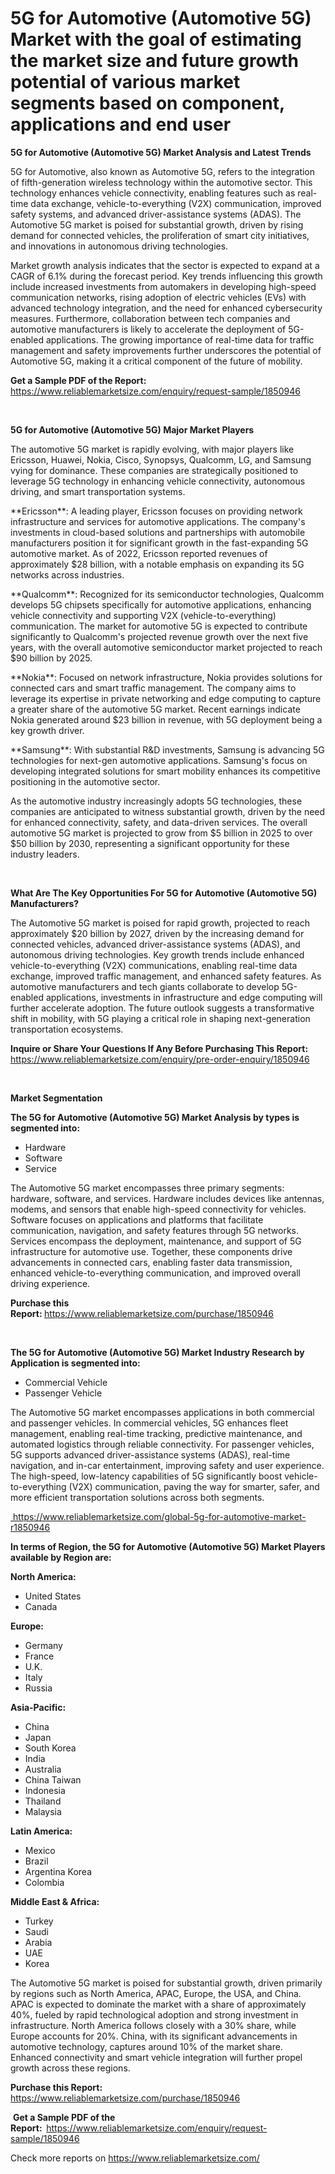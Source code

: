 <p><h1>5G for Automotive (Automotive 5G) Market with the goal of estimating the market size and future growth potential of various market segments based on component, applications and end user</h1></p><p><strong>5G for Automotive (Automotive 5G) Market Analysis and Latest Trends</strong></p>
<p><p>5G for Automotive, also known as Automotive 5G, refers to the integration of fifth-generation wireless technology within the automotive sector. This technology enhances vehicle connectivity, enabling features such as real-time data exchange, vehicle-to-everything (V2X) communication, improved safety systems, and advanced driver-assistance systems (ADAS). The Automotive 5G market is poised for substantial growth, driven by rising demand for connected vehicles, the proliferation of smart city initiatives, and innovations in autonomous driving technologies.</p><p>Market growth analysis indicates that the sector is expected to expand at a CAGR of 6.1% during the forecast period. Key trends influencing this growth include increased investments from automakers in developing high-speed communication networks, rising adoption of electric vehicles (EVs) with advanced technology integration, and the need for enhanced cybersecurity measures. Furthermore, collaboration between tech companies and automotive manufacturers is likely to accelerate the deployment of 5G-enabled applications. The growing importance of real-time data for traffic management and safety improvements further underscores the potential of Automotive 5G, making it a critical component of the future of mobility.</p></p>
<p><strong>Get a Sample PDF of the Report:&nbsp;</strong> <a href="https://www.reliablemarketsize.com/enquiry/request-sample/1850946?utm_campaign=3205&utm_medium=2&utm_source=Github&utm_content=ia&utm_term=11032025&utm_id=5g-for-automotive-automotive-5g">https://www.reliablemarketsize.com/enquiry/request-sample/1850946</a></p>
<p>&nbsp;</p>
<p><strong>5G for Automotive (Automotive 5G) Major Market Players</strong></p>
<p><p>The automotive 5G market is rapidly evolving, with major players like Ericsson, Huawei, Nokia, Cisco, Synopsys, Qualcomm, LG, and Samsung vying for dominance. These companies are strategically positioned to leverage 5G technology in enhancing vehicle connectivity, autonomous driving, and smart transportation systems.</p><p>**Ericsson**: A leading player, Ericsson focuses on providing network infrastructure and services for automotive applications. The company's investments in cloud-based solutions and partnerships with automobile manufacturers position it for significant growth in the fast-expanding 5G automotive market. As of 2022, Ericsson reported revenues of approximately $28 billion, with a notable emphasis on expanding its 5G networks across industries.</p><p>**Qualcomm**: Recognized for its semiconductor technologies, Qualcomm develops 5G chipsets specifically for automotive applications, enhancing vehicle connectivity and supporting V2X (vehicle-to-everything) communication. The market for automotive 5G is expected to contribute significantly to Qualcomm's projected revenue growth over the next five years, with the overall automotive semiconductor market projected to reach $90 billion by 2025.</p><p>**Nokia**: Focused on network infrastructure, Nokia provides solutions for connected cars and smart traffic management. The company aims to leverage its expertise in private networking and edge computing to capture a greater share of the automotive 5G market. Recent earnings indicate Nokia generated around $23 billion in revenue, with 5G deployment being a key growth driver.</p><p>**Samsung**: With substantial R&D investments, Samsung is advancing 5G technologies for next-gen automotive applications. Samsung's focus on developing integrated solutions for smart mobility enhances its competitive positioning in the automotive sector.</p><p>As the automotive industry increasingly adopts 5G technologies, these companies are anticipated to witness substantial growth, driven by the need for enhanced connectivity, safety, and data-driven services. The overall automotive 5G market is projected to grow from $5 billion in 2025 to over $50 billion by 2030, representing a significant opportunity for these industry leaders.</p></p>
<p>&nbsp;</p>
<p><strong>What Are The Key Opportunities For 5G for Automotive (Automotive 5G) Manufacturers?</strong></p>
<p><p>The Automotive 5G market is poised for rapid growth, projected to reach approximately $20 billion by 2027, driven by the increasing demand for connected vehicles, advanced driver-assistance systems (ADAS), and autonomous driving technologies. Key growth trends include enhanced vehicle-to-everything (V2X) communications, enabling real-time data exchange, improved traffic management, and enhanced safety features. As automotive manufacturers and tech giants collaborate to develop 5G-enabled applications, investments in infrastructure and edge computing will further accelerate adoption. The future outlook suggests a transformative shift in mobility, with 5G playing a critical role in shaping next-generation transportation ecosystems.</p></p>
<p><strong>Inquire or Share Your Questions If Any Before Purchasing This Report:</strong> <a href="https://www.reliablemarketsize.com/enquiry/pre-order-enquiry/1850946?utm_campaign=3205&utm_medium=2&utm_source=Github&utm_content=ia&utm_term=11032025&utm_id=5g-for-automotive-automotive-5g">https://www.reliablemarketsize.com/enquiry/pre-order-enquiry/1850946</a></p>
<p>&nbsp;</p>
<p><strong>Market Segmentation</strong></p>
<p><strong>The 5G for Automotive (Automotive 5G) Market Analysis by types is segmented into:</strong></p>
<p><ul><li>Hardware</li><li>Software</li><li>Service</li></ul></p>
<p><p>The Automotive 5G market encompasses three primary segments: hardware, software, and services. Hardware includes devices like antennas, modems, and sensors that enable high-speed connectivity for vehicles. Software focuses on applications and platforms that facilitate communication, navigation, and safety features through 5G networks. Services encompass the deployment, maintenance, and support of 5G infrastructure for automotive use. Together, these components drive advancements in connected cars, enabling faster data transmission, enhanced vehicle-to-everything communication, and improved overall driving experience.</p></p>
<p><strong>Purchase this Report:&nbsp;</strong><a href="https://www.reliablemarketsize.com/purchase/1850946?utm_campaign=3205&utm_medium=2&utm_source=Github&utm_content=ia&utm_term=11032025&utm_id=5g-for-automotive-automotive-5g">https://www.reliablemarketsize.com/purchase/1850946</a></p>
<p>&nbsp;</p>
<p><strong>The 5G for Automotive (Automotive 5G) Market Industry Research by Application is segmented into:</strong></p>
<p><ul><li>Commercial Vehicle</li><li>Passenger Vehicle</li></ul></p>
<p><p>The Automotive 5G market encompasses applications in both commercial and passenger vehicles. In commercial vehicles, 5G enhances fleet management, enabling real-time tracking, predictive maintenance, and automated logistics through reliable connectivity. For passenger vehicles, 5G supports advanced driver-assistance systems (ADAS), real-time navigation, and in-car entertainment, improving safety and user experience. The high-speed, low-latency capabilities of 5G significantly boost vehicle-to-everything (V2X) communication, paving the way for smarter, safer, and more efficient transportation solutions across both segments.</p></p>
<p><a href="https://www.reliablemarketsize.com/global-5g-for-automotive-market-r1850946?utm_campaign=3205&utm_medium=2&utm_source=Github&utm_content=ia&utm_term=11032025&utm_id=5g-for-automotive-automotive-5g">&nbsp;https://www.reliablemarketsize.com/global-5g-for-automotive-market-r1850946</a></p>
<p><strong>In terms of Region, the 5G for Automotive (Automotive 5G) Market Players available by Region are:</strong></p>
<p>
    <p> <strong> North America: </strong>
        <ul>
            <li>United States</li>
            <li>Canada</li>
        </ul>
        </p> 
    <p> <strong> Europe: </strong>
        <ul>
            <li>Germany</li>
            <li>France</li>
            <li>U.K.</li>
            <li>Italy</li>
            <li>Russia</li>
        </ul>
        </p> 
    <p> <strong> Asia-Pacific: </strong>
        <ul>
            <li>China</li>
            <li>Japan</li>
            <li>South Korea</li>
            <li>India</li>
            <li>Australia</li>
            <li>China Taiwan</li>
            <li>Indonesia</li>
            <li>Thailand</li>
            <li>Malaysia</li>
        </ul>
        </p> 
    <p> <strong> Latin America: </strong>
        <ul>
            <li>Mexico</li>
            <li>Brazil</li>
            <li>Argentina Korea</li>
            <li>Colombia</li>
        </ul>
        </p> 
    <p> <strong> Middle East & Africa: </strong>
        <ul>
            <li>Turkey</li>
            <li>Saudi</li>
            <li>Arabia</li>
            <li>UAE</li>
            <li>Korea</li>
        </ul>
    </p>
    </p>
<p><p>The Automotive 5G market is poised for substantial growth, driven primarily by regions such as North America, APAC, Europe, the USA, and China. APAC is expected to dominate the market with a share of approximately 40%, fueled by rapid technological adoption and strong investment in infrastructure. North America follows closely with a 30% share, while Europe accounts for 20%. China, with its significant advancements in automotive technology, captures around 10% of the market share. Enhanced connectivity and smart vehicle integration will further propel growth across these regions.</p></p>
<p><strong>Purchase this Report: </strong><a href="https://www.reliablemarketsize.com/purchase/1850946?utm_campaign=3205&utm_medium=2&utm_source=Github&utm_content=ia&utm_term=11032025&utm_id=5g-for-automotive-automotive-5g">https://www.reliablemarketsize.com/purchase/1850946</a></p>
<p>&nbsp;<strong>Get a Sample PDF of the Report:&nbsp;&nbsp;</strong><a href="https://www.reliablemarketsize.com/enquiry/request-sample/1850946?utm_campaign=3205&utm_medium=2&utm_source=Github&utm_content=ia&utm_term=11032025&utm_id=5g-for-automotive-automotive-5g">https://www.reliablemarketsize.com/enquiry/request-sample/1850946</a></p>
<p><strong></strong></p>
<p>Check more reports on <a href="https://www.reliablemarketsize.com/?utm_campaign=3205&utm_medium=2&utm_source=Github&utm_content=ia&utm_term=11032025&utm_id=5g-for-automotive-automotive-5g">https://www.reliablemarketsize.com/</a></p>